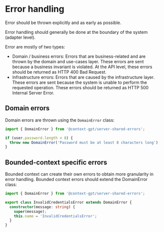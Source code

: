 # Error handling

Error should be thrown explicitly and as early as possible. 

Error handling should generally be done at the boundary of the system (adapter level).

Error are mostly of two types:
- Domain / business errors: Errors that are business-related and are thrown by the domain and use-cases layer.
These errors are sent because a business invariant is violated. At the API level, these errors should be returned as HTTP 400 Bad Request.
- Infrastructure errors: Errors that are caused by the infrastructure layer. These errors are sent because the system is unable to perform the requested operation.
These errors should be returned as HTTP 500 Internal Server Error.

## Domain errors

Domain errors are thrown using the `DomainError` class:

```ts
import { DomainError } from '@context-gpt/server-shared-errors';

if (user.password.length < 8) {
  throw new DomainError('Password must be at least 8 characters long');
}
```

## Bounded-context specific errors

Bounded context can create their own errors to obtain more granularity in error handling.
Bounded context errors should extend the DomainError class:

```ts
import { DomainError } from '@context-gpt/server-shared-errors';

export class InvalidCredentialsError extends DomainError {
  constructor(message: string) {
    super(message);
    this.name = 'InvalidCredentialsError';
  }
}
```
